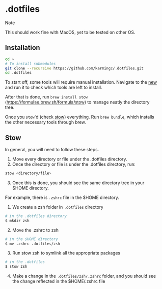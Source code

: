 # .dotfiles

> [!NOTE]
> This should work fine with MacOS, yet to be tested on other OS.

## Installation

```sh
cd ~
# To install submodules
git clone --recursive https://github.com/karmingc/.dotfiles.git
cd .dotfiles
```

To start off, some tools will require manual installation. Navigate to the [new](./new/check-tools.sh) and run it to check which tools are left to install.

After that is done, run `brew install stow` (https://formulae.brew.sh/formula/stow) to manage neatly the directory tree.

Once you `stow`'d (check [stow](#stow)) everything. Run `brew bundle`, which installs the other necessary tools through brew.

## Stow

In general, you will need to follow these steps.

1. Move every directory or file under the .dotfiles directory.
2. Once the directory or file is under the .dotfiles directory, run:

```sh
stow <directory/file>
```

3. Once this is done, you should see the same directory tree in your $HOME directory.

For example, there is `.zshrc` file in the $HOME directory.

1. We create a zsh folder in `.dotfiles` directory

```sh
# in the .dotfiles directory
$ mkdir zsh
```

2. Move the .zshrc to zsh

```sh
# in the $HOME directory
$ mv .zshrc .dotfiles/zsh
```

3. Run stow zsh to symlink all the appropriate packages

```sh
# in the .dotfiles
$ stow zsh
```

4. Make a change in the `.dotfiles/zsh/.zshrc` folder, and you should see the change reflected in the $HOME/.zshrc file
